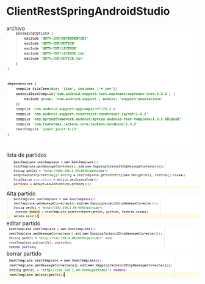 # ClientRestSpringAndroidStudio
archivo
<br>
![alt text](https://github.com/muqui/ClientRestSpringAndroidStudio/blob/master/gradle.png)
<br>

lista de partidos 
<br>
![alt text](https://github.com/muqui/ClientRestSpringAndroidStudio/blob/master/list.png)
Alta partido
<br>
![alt text](https://github.com/muqui/ClientRestSpringAndroidStudio/blob/master/insertar.png)
editar partido
<br>
![alt text](https://github.com/muqui/ClientRestSpringAndroidStudio/blob/master/editar.png)
borrar partido
<br>
![alt text](https://github.com/muqui/ClientRestSpringAndroidStudio/blob/master/borrar.png)
